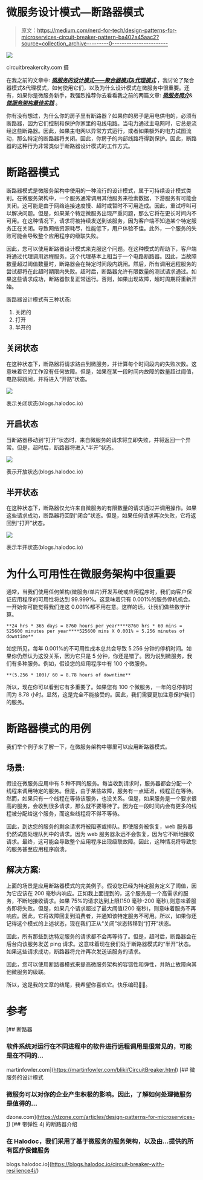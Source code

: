 # 微服务设计模式—断路器模式

> 原文：<https://medium.com/nerd-for-tech/design-patterns-for-microservices-circuit-breaker-pattern-ba402a45aac2?source=collection_archive---------0----------------------->

![](img/27fa2735a4b446d4a4371ef30c2b7552.png)

circuitbreakercity.com 摄

在我之前的文章中: [***微服务的设计模式——聚合器模式&代理模式***](/nerd-for-tech/design-patterns-for-microservices-aggregator-pattern-99c122ac6b73) ，我讨论了聚合器模式&代理模式，如何使用它们，以及为什么设计模式在微服务中很重要。还有，如果你是微服务新手，我强烈推荐你去看看我之前的两篇文章: [***微服务简介***](/geekculture/introduction-to-microservices-9dcaafa5d882)&[***微服务架构最佳实践***](/geekculture/best-practices-for-microservices-architecture-9cd896fb41b5) 。

你有没有想过，为什么你的房子里有断路器？如果你的房子是用电供电的，必须有断路器，因为它们控制和保护你家里的电线电路。当电力通过主电网时，它总是流经这些断路器。因此，如果主电网以异常方式运行，或者如果额外的电力试图流动，那么特定的断路器将关闭。因此，你房子的内部线路将得到保护。因此，断路器的这种行为非常类似于断路器设计模式的工作方式。

# 断路器模式

断路器模式是微服务架构中使用的一种流行的设计模式，属于可持续设计模式类别。在微服务架构中，一个服务通常调用其他服务来检索数据，下游服务有可能会关闭。这可能是由于网络连接速度慢、超时或暂时不可用造成。因此，重试呼叫可以解决问题。但是，如果某个特定微服务出现严重问题，那么它将在更长时间内不可用。在这种情况下，请求将被持续发送到该服务，因为客户端不知道某个特定服务正在关闭。导致网络资源耗尽，性能低下，用户体验不佳。此外，一个服务的失败可能会导致整个应用程序的级联失败。

因此，您可以使用断路器设计模式来克服这个问题。在这种模式的帮助下，客户端将通过代理调用远程服务。这个代理基本上相当于一个电路断路器。因此，当故障数量超过阈值数量时，断路器会在特定时间段内跳闸。然后，所有调用远程服务的尝试都将在此超时期限内失败。超时后，断路器允许有限数量的测试请求通过。如果这些请求成功，断路器恢复正常运行。否则，如果出现故障，超时周期将重新开始。

断路器设计模式有三种状态:

1.  关闭的
2.  打开
3.  半开的

## **关闭状态**

在这种状态下，断路器将请求路由到微服务，并计算每个时间段内的失败次数。这意味着它的工作没有任何故障。但是，如果在某一段时间内故障的数量超过阈值，电路将跳闸，并将进入“开路”状态。

![](img/94a53ddaa5a92a0fcf35d3a91a39cfc3.png)

表示关闭状态(blogs.halodoc.io)

## **开启状态**

当断路器移动到“打开”状态时，来自微服务的请求将立即失败，并将返回一个异常。但是，超时后，断路器将进入“半开”状态。

![](img/8b0701cb71ce62086f8ff68a0d0bd599.png)

表示开放状态(blogs.halodoc.io)

## 半开状态

在这种状态下，断路器仅允许来自微服务的有限数量的请求通过并调用操作。如果这些请求成功，断路器将回到“闭合”状态。但是，如果任何请求再次失败，它将返回到“打开”状态。

![](img/c0f7829f5aca0f9495c5f31e9ce545f6.png)

表示半开状态(blogs.halodoc.io)

# 为什么可用性在微服务架构中很重要

通常，当我们使用任何架构(微服务/单片)开发系统或应用程序时，我们向客户保证应用程序的可用性将达到 99.999%。这意味着只有 0.001%的服务停机机会。一开始你可能觉得我们连这 0.001%都不用在意。这样的话，让我们做些数学计算。

```
**24 hrs * 365 days = 8760 hours per year****8760 hrs * 60 mins = 525600 minutes per year****525600 mins X 0.001% = 5.256 minutes of downtime**
```

如您所见，每年 0.001%的不可用性成本总共会导致 5.256 分钟的停机时间。如果你仍然认为这没关系，因为它只是 5 分钟，你还是错了。因为说到微服务，我们有多种服务。例如，假设您的应用程序中有 100 个微服务。

```
**(5.256 * 100)/ 60 = 8.78 hours of downtime**
```

所以，现在你可以看到它有多重要了。如果您有 100 个微服务，一年的总停机时间为 8.78 小时。显然，这是完全不能接受的。因此，我们需要更加注意保护我们的服务。

# 断路器模式的用例

我们举个例子来了解一下，在微服务架构中哪里可以应用断路器模式。

## 场景:

假设在微服务应用中有 5 种不同的服务。每当收到请求时，服务器都会分配一个线程来调用特定的服务。但是，由于某些故障，服务有一点延迟，线程正在等待。然而，如果只有一个线程在等待该服务，也没关系。但是，如果服务是一个要求很高的服务，会收到很多请求，那么就不要等待了。因为在一段时间内会有更多的线程被分配给这个服务，而这些线程将不得不等待。

因此，到达您的服务的剩余请求将被阻塞或排队。即使服务被恢复，web 服务器仍然试图处理队列中的请求。因为 web 服务器永远不会恢复，因为它不断地接收请求。最终，这可能会导致整个应用程序出现级联故障。因此，这种情况将导致您的服务甚至应用程序崩溃。

## 解决方案:

上面的场景是应用断路器模式的完美例子。假设您已经为特定服务定义了阈值，因为它应该在 200 毫秒内响应。正如我上面提到的，这个服务是一个高需求的服务，不断地接收请求。如果 75%的请求达到上限(150 毫秒-200 毫秒),则意味着服务即将失败。但是，如果几个请求超过了最大阈值(200 毫秒)，则意味着服务不再响应。因此，它将故障回复到消费者，并通知该特定服务不可用。所以，如果你还记得这个模式的上述状态，现在我们正从“关闭”状态转移到“打开”状态。

因此，所有那些到达特定服务的请求都不会再等待了。但是，超时后，断路器会在后台向该服务发送 ping 请求。这意味着现在我们处于断路器模式的“半开”状态。如果这些请求成功，断路器将允许再次发送该服务的请求。

因此，您可以使用断路器模式来提高微服务架构的容错性和弹性，并防止故障向其他微服务的级联。

所以，这是我的文章的结尾，我希望你喜欢它。快乐编码👨‍💻。

# 参考

[](https://martinfowler.com/bliki/CircuitBreaker.html) [## 断路器

### 软件系统对运行在不同进程中的软件进行远程调用是很常见的，可能是在不同的…

martinfowler.com](https://martinfowler.com/bliki/CircuitBreaker.html) [](https://dzone.com/articles/design-patterns-for-microservices-1) [## 微服务的设计模式

### 微服务可以对你的企业产生积极的影响。因此，了解如何处理微服务是值得的…

dzone.com](https://dzone.com/articles/design-patterns-for-microservices-1) [](https://blogs.halodoc.io/circuit-breaker-with-resilience4j/) [## 带弹性 4j 的断路器介绍

### 在 Halodoc，我们采用了基于微服务的服务架构，以及由…提供的所有医疗保健服务

blogs.halodoc.io](https://blogs.halodoc.io/circuit-breaker-with-resilience4j/)